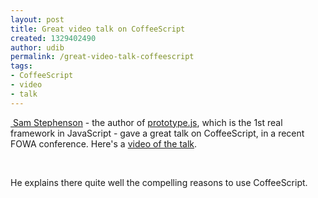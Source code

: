 ```yaml
---
layout: post
title: Great video talk on CoffeeScript
created: 1329402490
author: udib
permalink: /great-video-talk-coffeescript
tags:
- CoffeeScript
- video
- talk
---
```

<p><a href="http://sstephenson.us/">&nbsp;Sam Stephenson</a> - the author of <a href="http://www.prototypejs.org/">prototype.js</a>, which is the 1st real framework in JavaScript - gave a great talk on CoffeeScript, in a recent FOWA conference. Here's a&nbsp;<a href="http://www.futureinsights.com/profiles/blogs/coffeescript">video of the talk</a>.</p>
<p>&nbsp;</p>
<p>He explains there quite well the compelling reasons to use CoffeeScript.</p>
